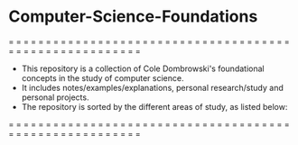 # Computer-Science-Foundations

= = = = = = = = = = = = = = = = = = = = = = = = = = = = = = = = = = = = = = = = = = = = = = = = = = = = = = = =

- This repository is a collection of Cole Dombrowski's foundational concepts in the study of computer science. 
- It includes notes/examples/explanations, personal research/study and personal projects.
- The repository is sorted by the different areas of study, as listed below:

= = = = = = = = = = = = = = = = = = = = = = = = = = = = = = = = = = = = = = = = = = = = = = = = = = = = = = = =
